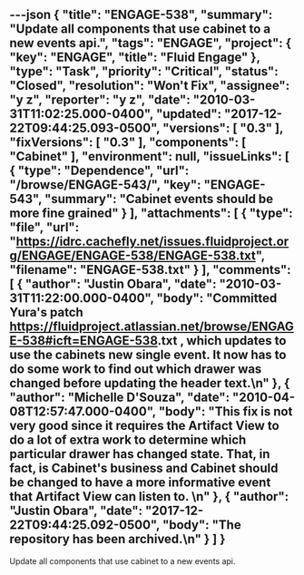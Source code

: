 ---json
{
  "title": "ENGAGE-538",
  "summary": "Update all components that use cabinet to a new events api.",
  "tags": "ENGAGE",
  "project": {
    "key": "ENGAGE",
    "title": "Fluid Engage"
  },
  "type": "Task",
  "priority": "Critical",
  "status": "Closed",
  "resolution": "Won't Fix",
  "assignee": "y z",
  "reporter": "y z",
  "date": "2010-03-31T11:02:25.000-0400",
  "updated": "2017-12-22T09:44:25.093-0500",
  "versions": [
    "0.3"
  ],
  "fixVersions": [
    "0.3"
  ],
  "components": [
    "Cabinet"
  ],
  "environment": null,
  "issueLinks": [
    {
      "type": "Dependence",
      "url": "/browse/ENGAGE-543/",
      "key": "ENGAGE-543",
      "summary": "Cabinet events should be more fine grained"
    }
  ],
  "attachments": [
    {
      "type": "file",
      "url": "https://idrc.cachefly.net/issues.fluidproject.org/ENGAGE/ENGAGE-538/ENGAGE-538.txt",
      "filename": "ENGAGE-538.txt"
    }
  ],
  "comments": [
    {
      "author": "Justin Obara",
      "date": "2010-03-31T11:22:00.000-0400",
      "body": "Committed Yura's patch  <https://fluidproject.atlassian.net/browse/ENGAGE-538#icft=ENGAGE-538>.txt , which updates to use the cabinets new single event. It now has to do some work to find out which drawer was changed before updating the header text.\n"
    },
    {
      "author": "Michelle D'Souza",
      "date": "2010-04-08T12:57:47.000-0400",
      "body": "This fix is not very good since it requires the Artifact View to do a lot of extra work to determine which particular drawer has changed state. That, in fact, is Cabinet's business and Cabinet should be changed to have a more informative event that Artifact View can listen to.&#x20;\n"
    },
    {
      "author": "Justin Obara",
      "date": "2017-12-22T09:44:25.092-0500",
      "body": "The repository has been archived.\n"
    }
  ]
}
---
Update all components that use cabinet to a new events api.

        